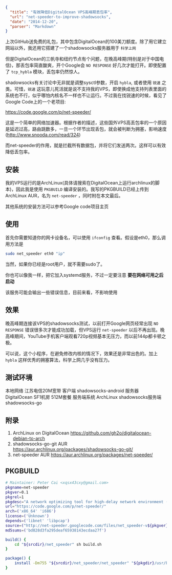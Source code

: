 ```json
{
  "title": "有效降低DigitalOcean VPS高峰期丢包率",
  "url": "net-speeder-to-improve-shadowsocks",
  "date": "2014-12-20",
  "parser": "Markdown"
}
```


上次GitHub送免费的礼包，其中包含DigitalOcean的100美刀额度。除了用它建立网站以外，我还用它搭建了一个shadowsocks服务器用于  `科学上网`

但是DigitalOcean的三帆寺和纽约节点有个问题，在晚高峰期(特别是对于中国电信)，那丢包率简直酸爽，开个Google会 `NO RESPONSE` 好几次才能打开。即使配置了 `tcp_hybla` 模块，丢包率仍然惊人。

<!--more-->

shadowsocks有关讨论中无非就是调整sysctl参数，开启 `hybla`, 或者使用 `锐速` 之类。可惜，`锐速` 这玩意儿死活就是说不支持我的VPS，即使换成他支持列表里面的系统也不行，似乎哪怕内核名不一样也不让运行。不过我在找锐速的时候，看见了Google Code上的一个老项目:

<https://code.google.com/p/net-speeder/>

这是一个简单的网络加速器。根据作者的描述，这些国外VPS高丢包率的一个原因是延迟过高，路由跳数多，一旦一个环节出现丢包，就会被判断为拥塞，影响速度(<http://www.snooda.com/read/324>)

而net-speeder的作用，就是拦截所有数据包，并将它们发送两次。这样可以有效降低丢包率。

## 安装

我的VPS运行的是ArchLinux(具体请搜索在DigitalOcean上运行archlinux的脚本)，因此我是使用 `PKGBUILD` 编译安装的。我写的PKGBUILD已经上传到ArchLinux AUR，名为 `net-speeder` ，同时附在本文最后。

其他系统的安装方法可以参考Google code项目主页

## 使用

首先你需要知道你的网卡设备名，可以使用 `ifconfig` 查看。假设是eth0，那么调用方法是

```sh
sudo net_speeder eth0 "ip"
```

当然，如果你已经是root用户，就不需要sudo了。

你也可以像我一样，把它加入systemd服务，不过一定要注意 __要在网络可用之后启动__

该服务可能会输出一些错误信息，目前来看，不影响使用

## 效果

晚高峰期连接该VPS的shadowsocks测试，以前打开Google网页经常出现 `NO RESPONSE` 错误很多次才能成功加载，但VPS运行 `net-speeder` 以后不再出现。晚高峰期间，YouTube手机客户端观看720p视频基本无压力，而以前144p都卡顿之极。

可以说，这个小程序，在避免修改内核的情况下，效果还是非常出色的。加上 `hybla` 这样优秀的拥塞算法，科学上网几乎没有压力。

## 测试环境

本地网络 江苏电信20M宽带
客户端 shadowsocks-android
服务器 DigitalOcean SF1机房 512M套餐
服务端系统 ArchLinux
shadowsocks服务端 shadowsocks-go

## 附录

1. ArchLinux on DigitalOcean <https://github.com/gh2o/digitalocean-debian-to-arch>
2. shadowsocks-go-git AUR <https://aur.archlinux.org/packages/shadowsocks-go-git/>
3. net-speeder AUR <https://aur.archlinux.org/packages/net-speeder/>

## PKGBUILD

```sh
# Maintainer: Peter Cai <xqsx43cxy@gmail.com> 
pkgname=net-speeder 
pkgver=0.1 
pkgrel=1 
pkgdesc="A network optimizing tool for high-delay network environment (ROOT NEEDED)" 
url="https://code.google.com/p/net-speeder/" 
arch=('x86_64' 'i686') 
license=('Unknown') 
depends=('libnet' 'libpcap') 
source=("http://net-speeder.googlecode.com/files/net_speeder-v${pkgver}.tar.gz") 
md5sums=('bd828d3fa295deaf65938143ecdaa27f') 

build() { 
    cd "${srcdir}/net_speeder" sh build.sh 
} 

package() { 
    install -Dm755 "${srcdir}/net_speeder/net_speeder" "${pkgdir}/usr/bin/net_speeder" 
}
```
